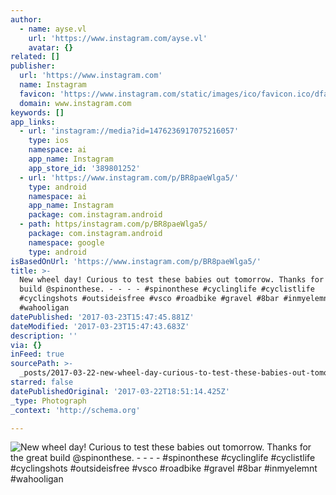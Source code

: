 ```yaml
---
author:
  - name: ayse.vl
    url: 'https://www.instagram.com/ayse.vl'
    avatar: {}
related: []
publisher:
  url: 'https://www.instagram.com'
  name: Instagram
  favicon: 'https://www.instagram.com/static/images/ico/favicon.ico/dfa85bb1fd63.ico'
  domain: www.instagram.com
keywords: []
app_links:
  - url: 'instagram://media?id=1476236917075216057'
    type: ios
    namespace: ai
    app_name: Instagram
    app_store_id: '389801252'
  - url: 'https://www.instagram.com/p/BR8paeWlga5/'
    type: android
    namespace: ai
    app_name: Instagram
    package: com.instagram.android
  - path: https/instagram.com/p/BR8paeWlga5/
    package: com.instagram.android
    namespace: google
    type: android
isBasedOnUrl: 'https://www.instagram.com/p/BR8paeWlga5/'
title: >-
  New wheel day! Curious to test these babies out tomorrow. Thanks for the great
  build @spinonthese. - - - - #spinonthese #cyclinglife #cyclistlife
  #cyclingshots #outsideisfree #vsco #roadbike #gravel #8bar #inmyelemnt
  #wahooligan
datePublished: '2017-03-23T15:47:45.881Z'
dateModified: '2017-03-23T15:47:43.683Z'
description: ''
via: {}
inFeed: true
sourcePath: >-
  _posts/2017-03-22-new-wheel-day-curious-to-test-these-babies-out-tomorrow-th.md
starred: false
datePublishedOriginal: '2017-03-22T18:51:14.425Z'
_type: Photograph
_context: 'http://schema.org'

---
```

![New wheel day! Curious to test these babies out tomorrow. Thanks for the great build @spinonthese. - - - - #spinonthese #cyclinglife #cyclistlife #cyclingshots #outsideisfree #vsco #roadbike #gravel #8bar #inmyelemnt #wahooligan](https://scontent.cdninstagram.com/t51.2885-15/s640x640/sh0.08/e35/17332692_1801634006825068_7309008390364069888_n.jpg)